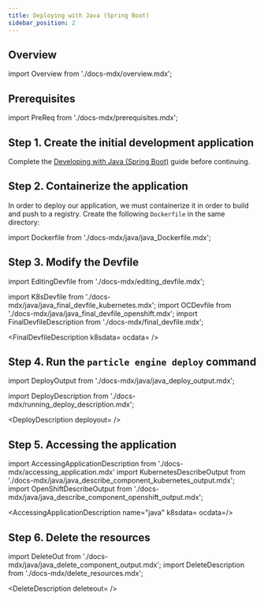 ```yaml
---
title: Deploying with Java (Spring Boot)
sidebar_position: 2
---
```


## Overview

import Overview from './docs-mdx/overview.mdx';

<Overview/>

## Prerequisites

import PreReq from './docs-mdx/prerequisites.mdx';

<PreReq/>

## Step 1. Create the initial development application

Complete the [Developing with Java (Spring Boot)](/docs/user-guides/quickstart/java) guide before continuing.

## Step 2. Containerize the application

In order to deploy our application, we must containerize it in order to build and push to a registry. Create the following `Dockerfile` in the same directory:

import Dockerfile from './docs-mdx/java/java_Dockerfile.mdx';

<Dockerfile />

## Step 3. Modify the Devfile

import EditingDevfile from './docs-mdx/editing_devfile.mdx';

<EditingDevfile name="java" port="8080"/>

import K8sDevfile from './docs-mdx/java/java_final_devfile_kubernetes.mdx';
import OCDevfile from './docs-mdx/java/java_final_devfile_openshift.mdx';
import FinalDevfileDescription from './docs-mdx/final_devfile.mdx';

<FinalDevfileDescription k8sdata=<K8sDevfile /> ocdata=<OCDevfile /> />


## Step 4. Run the `particle engine deploy` command

import DeployOutput from './docs-mdx/java/java_deploy_output.mdx';

import DeployDescription from './docs-mdx/running_deploy_description.mdx';

<DeployDescription deployout=<DeployOutput /> />


## Step 5. Accessing the application

import AccessingApplicationDescription from './docs-mdx/accessing_application.mdx'
import KubernetesDescribeOutput from './docs-mdx/java/java_describe_component_kubernetes_output.mdx';
import OpenShiftDescribeOutput from './docs-mdx/java/java_describe_component_openshift_output.mdx';

<AccessingApplicationDescription name="java" k8sdata=<KubernetesDescribeOutput /> ocdata=<OpenShiftDescribeOutput />/>

## Step 6. Delete the resources

import DeleteOut from './docs-mdx/java/java_delete_component_output.mdx';
import DeleteDescription from './docs-mdx/delete_resources.mdx';

<DeleteDescription deleteout=<DeleteOut /> />